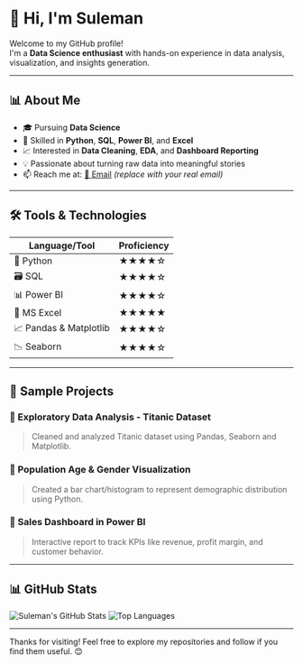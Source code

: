 # 👋 Hi, I'm Suleman

Welcome to my GitHub profile!  
I'm a **Data Science enthusiast** with hands-on experience in data analysis, visualization, and insights generation.

---

## 📊 About Me

- 🎓 Pursuing **Data Science**
- 🐍 Skilled in **Python**, **SQL**, **Power BI**, and **Excel**
- 📈 Interested in **Data Cleaning**, **EDA**, and **Dashboard Reporting**
- 💡 Passionate about turning raw data into meaningful stories
- 📫 Reach me at: [📧 Email](mailto:suleman@example.com) *(replace with your real email)*

---

## 🛠️ Tools & Technologies

| Language/Tool | Proficiency |
|---------------|-------------|
| 🐍 Python | ★★★★☆ |
| 🗃️ SQL | ★★★★☆ |
| 📊 Power BI | ★★★★☆ |
| 📑 MS Excel | ★★★★★ |
| 📈 Pandas & Matplotlib | ★★★★☆ |
| 📉 Seaborn | ★★★★☆ |

---

## 📁 Sample Projects

### 📌 Exploratory Data Analysis - Titanic Dataset
> Cleaned and analyzed Titanic dataset using Pandas, Seaborn and Matplotlib.

### 📌 Population Age & Gender Visualization
> Created a bar chart/histogram to represent demographic distribution using Python.

### 📌 Sales Dashboard in Power BI
> Interactive report to track KPIs like revenue, profit margin, and customer behavior.

---

## 📊 GitHub Stats

![Suleman's GitHub Stats](https://github-readme-stats.vercel.app/api?username=suleman1608&show_icons=true&theme=tokyonight)
![Top Languages](https://github-readme-stats.vercel.app/api/top-langs/?username=suleman1608&layout=compact&theme=tokyonight)

---

Thanks for visiting! Feel free to explore my repositories and follow if you find them useful. 😊
